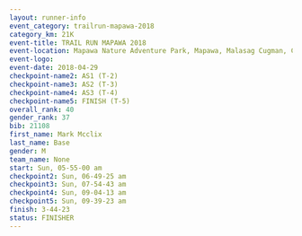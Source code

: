 ```yaml
---
layout: runner-info 
event_category: trailrun-mapawa-2018 
category_km: 21K 
event-title: TRAIL RUN MAPAWA 2018 
event-location: Mapawa Nature Adventure Park, Mapawa, Malasag Cugman, Cagayan de Oro Philippines 
event-logo: 
event-date: 2018-04-29 
checkpoint-name2: AS1 (T-2) 
checkpoint-name3: AS2 (T-3) 
checkpoint-name4: AS3 (T-4) 
checkpoint-name5: FINISH (T-5) 
overall_rank: 40
gender_rank: 37
bib: 21108
first_name: Mark Mcclix
last_name: Base
gender: M
team_name: None
start: Sun, 05-55-00 am
checkpoint2: Sun, 06-49-25 am
checkpoint3: Sun, 07-54-43 am
checkpoint4: Sun, 09-04-13 am
checkpoint5: Sun, 09-39-23 am
finish: 3-44-23
status: FINISHER
---
```

